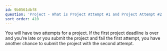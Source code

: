 ```yaml
---
id: 9b0561dbf8
question: 'Project - What is Project Attempt #1 and Project Attempt #2 exactly?'
sort_order: 410
---
```


You will have two attempts for a project. If the first project deadline is over and you’re late or you submit the project and fail the first attempt, you have another chance to submit the project with the second attempt.

